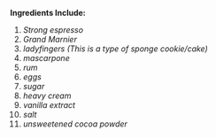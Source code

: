  **Ingredients Include:**
1. *Strong espresso* 
2. *Grand Marnier* 
3.  *ladyfingers (This is a type of sponge cookie/cake)*
4. *mascarpone*
5. *rum*
6. *eggs*
7. *sugar*
8. *heavy cream*
9. *vanilla extract*
10. *salt*
11. *unsweetened cocoa powder*